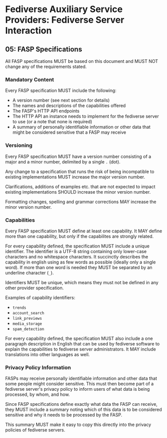 # Fediverse Auxiliary Service Providers: Fediverse Server Interaction

## 05: FASP Specifications

All FASP specifications MUST be based on this document and MUST NOT
change any of the requirements stated.

### Mandatory Content

Every FASP specification MUST include the following:

* A version number (see next section for details)
* The names and descriptions of the capabilities offered
* The FASP's HTTP API endpoints
* The HTTP API an instance needs to implement for the fediverse server to use
  (or a note that none is required)
* A summary of personally identifiable information or other data that
  might be considered sensitive that a FASP may receive

### Versioning

Every FASP specification MUST have a version number consisting of a major and
a minor number, delimited by a single `.` (dot).

Any change to a specification that runs the risk of being incompatible
to existing implementations MUST increase the major version number.

Clarifications, additions of examples etc. that are not expected to impact
existing implementations SHOULD increase the minor version number.

Formatting changes, spelling and grammar corrections MAY increase the
minor version number.

### Capabilities

Every FASP specification MUST define at least one capability. It MAY
define more than one capability, but only if the capabilites are
strongly related.

For every capability defined, the specification MUST include a unique
identifier. The identifier is a UTF-8 string containing only lower-case
characters and no whitespace characters. It succinctly describes the
capability in english using as few words as possible (ideally only a
single word). If more than one word is needed they MUST be separated by
an underline character (`_`).

Identifiers MUST be unique, which means they must not be defined in any
other provider specification.

Examples of capability identifiers:

* `trends`
* `account_search`
* `link_previews`
* `media_storage`
* `spam_detection`

For every capability defined, the specification MUST also include a one
paragraph description in English that can be used by fediverse software
to explain the capabilities to fediverse server administrators. It MAY include
translations into other languages as well.

### Privacy Policy Information

FASPs may receive personally identifiable information and other data
that some people might consider sensitive. This must then become part of
a fediverse server's privacy policy to inform users of what data is being
processed, by whom, and how.

Since FASP specifications define exactly what data the FASP can
receive, they MUST include a summary noting which of this data is to be
considered sensitive and why it needs to be processed by the FASP.

This summary MUST make it easy to copy this directly into the privacy
policies of fediverse servers.
